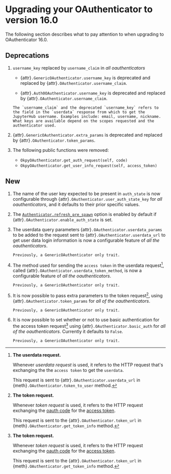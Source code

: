 # Upgrading your OAuthenticator to version 16.0

The following section describes what to pay attention to when upgrading to OAuthenticator 16.0.

## Deprecations

1. `username_key` replaced by `username_claim` in _all oauthenticators_

   - {attr}`.GenericOAuthenticator.username_key` is deprecated and replaced by {attr}`.OAuthenticator.username_claim`.

   - {attr}`.Auth0OAuthenticator.username_key` is deprecated and replaced by {attr}`.OAuthenticator.username_claim`.

   ```{note}
   The `username_claim` and the deprecated `username_key` refers to the field in the `userdata` response from which to get the JupyterHub username. Examples include: email, username, nickname. What keys are available depend on the scopes requested and the authenticator used.
   ```

2. {attr}`.GenericOAuthenticator.extra_params` is deprecated and replaced by {attr}`.OAuthenticator.token_params`.

3. The following public functions were removed:

   - `OkpyOAuthenticator.get_auth_request(self, code)`
   - `OkpyOAuthenticator.get_user_info_request(self, access_token)`

## New

1. The name of the user key expected to be present in `auth_state` is now configurable through {attr}`.OAuthenticator.user_auth_state_key` for _all oauthenticators_, and it defaults to their prior specific values.

2. The [`Authenticator.refresh_pre_spawn`](https://jupyterhub.readthedocs.io/en/stable/api/auth.html#jupyterhub.auth.Authenticator.refresh_pre_spawn) option is enabled by default if {attr}`.OAuthenticator.enable_auth_state` is set.

3. The userdata query parameters {attr}`.OAuthenticator.userdata_params` to be added to the request sent to {attr}`.OAuthenticator.userdata_url` to get user data login information is now a configurable feature of _all the oauthenticators_.

   ```{note}
   Previously, a GenericOAuthenticator only trait.
   ```

4. The method used for sending the `access token` in the userdata request[^userdata_request], called {attr}`.OAuthenticator.userdata_token_method`, is now a configurable feature of _all the oauthenticators_.

   ```{note}
   Previously, a GenericOAuthenticator only trait.
   ```

5. It is now possible to pass extra parameters to the token request[^token_request], using {attr}`.OAuthenticator.token_params` for _all of the oauthenticators_.

   ```{note}
   Previously, a GenericOAuthenticator only trait.
   ```

6. It is now possible to set whether or not to use basic authentication for the access token request[^token_request] using {attr}`.OAuthenticator.basic_auth` for _all of the oauthenticators_.
   Currently it defaults to `False`.

   ```{note}
   Previously, a GenericOAuthenticator only trait.
   ```

[^token_request]: **The token request.**

    Whenever _token request_ is used, it refers to the HTTP request exchanging the [oauth code](https://www.rfc-editor.org/rfc/rfc6749#section-1.3.1) for the [access token](https://www.rfc-editor.org/rfc/rfc6749#section-1.4).

    This request is sent to the {attr}`.OAuthenticator.token_url` in {meth}`.OAuthenticator.get_token_info` method.


[^userdata_request]: **The userdata request.**

    Whenever _userdata request_ is used, it refers to the HTTP request that's exchanging the the `access token` to get the `userdata`.

    This request is sent to {attr}`.OAuthenticator.userdata_url` in {meth}`.OAuthenticator.token_to_user` method.